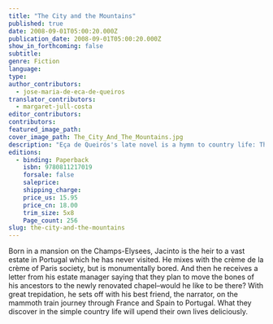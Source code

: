 ```yaml
---
title: "The City and the Mountains"
published: true
date: 2008-09-01T05:00:20.000Z
publication_date: 2008-09-01T05:00:20.000Z
show_in_forthcoming: false
subtitle:
genre: Fiction
language:
type:
author_contributors:
  - jose-maria-de-eca-de-queiros
translator_contributors:
  - margaret-jull-costa
editor_contributors:
contributors:
featured_image_path:
cover_image_path: The_City_And_The_Mountains.jpg
description: "Eça de Queirós's late novel is a hymn to country life: The City and The Mountains satirizes the emptiness of city life and of modernity itself. Wonderfully funny, it bubbles with joie de vivre. "
editions:
  - binding: Paperback
    isbn: 9780811217019
    forsale: false
    saleprice:
    shipping_charge:
    price_us: 15.95
    price_cn: 18.00
    trim_size: 5x8
    Page_count: 256
slug: the-city-and-the-mountains
---
```


Born in a mansion on the Champs-Elysees, Jacinto is the heir to a vast estate in Portugal which he has never visited. He mixes with the crème de la crème of Paris society, but is monumentally bored. And then he receives a letter from his estate manager saying that they plan to move the bones of his ancestors to the newly renovated chapel–would he like to be there? With great trepidation, he sets off with his best friend, the narrator, on the mammoth train journey through France and Spain to Portugal. What they discover in the simple country life will upend their own lives deliciously.

